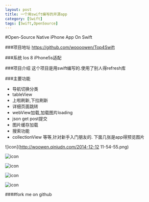 ```yaml
---
layout: post
title: 一个用swift编写的开源app
category: [Swift]
tags: [Swift,OpenSource]
---
```


#Open-Source Native iPhone App On Swift

###项目地址
<https://github.com/woooowen/Top4Swift>

###系统
Ios 8
iPhone5s适配

###项目介绍
这个项目是用swift编写的.使用了别人得refresh库

###主要功能

* 导航切换分类
* tableView
* 上啦刷新,下拉刷新
* 详细页面跳转
* webView加载,加载图片loading
* json get post提交
* 图片缓存加载
* 搜索功能
* collectionView
等等,针对新手入门朋友的.
下面几张是app得预览图片

![icon](http://woowen.qiniudn.com/2014-12-12 11-54-55.png)

![icon](http://woowen.qiniudn.com/LoginImage.png)

![icon](http://woowen.qiniudn.com/total.gif)

![icon](http://woowen.qiniudn.com/search.gif)

![icon](http://woowen.qiniudn.com/app.gif)

####fork me on github